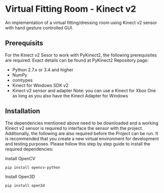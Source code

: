 # Virtual Fitting Room - Kinect v2

An implementation of a virtual fitting/dressing room using Kinect v2 sensor with hand gesture controlled GUI.

## Prerequisits
For the Kinect v2 Sesor to work with PyKinect2, the following prerequisites are required. Exact details can be found at PyKinect2 Repository page:

- Python 2.7.x or 3.4 and higher
- NumPy
- comtypes
- Kinect for Windows SDK v2
- Kinect v2 sensor and adapter Note: you can use a Kinect for Xbox One as long as you also have the Kinect Adapter for Windows

## Installation

The dependencies mentioned above need to be downloaded and a working Kinect v2 sensor is required to interface the sensor with the project. Additionally, the following are also required before the Project can be run. It is recommended that you create a new virtual environment for development and testing purposes. Please follow this step by step guide to install the required dependencies:


Install OpenCV
```sh
pip install opencv-python
```
Install Open3D

```sh
pip install open3d
```
